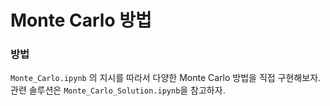 # Monte Carlo 방법

### 방법


`Monte_Carlo.ipynb` 의 지시를 따라서 다양한 Monte Carlo 방법을 직접 구현해보자. 관련 솔루션은 `Monte_Carlo_Solution.ipynb`을 참고하자.